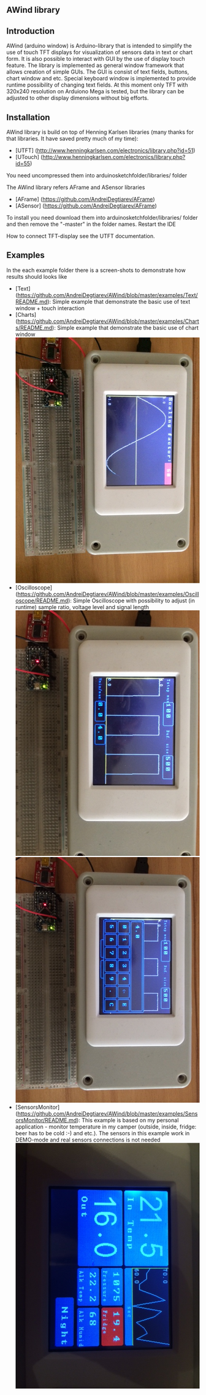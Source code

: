 AWind library
-------------
Introduction
------------
AWind (arduino window) is Arduino-library that is intended to simplify the use of touch TFT displays for visualization of sensors data in text or chart form. It is also possible to interact with GUI by the use of display touch feature. 
The library is implemented as general window framework that allows creation of simple GUIs. The GUI is consist of text fields, buttons, chart window and etc. 
Special keyboard window is implemented to provide runtime possibility of changing text fields.
At this moment only TFT with 320x240 resolution on Arduiono Mega is tested, but the library can be adjusted to other display dimensions without big efforts.

Installation
------------
AWind library is build on top of Henning Karlsen libraries (many thanks for that libraries. It have saved pretty much of my time): 
* [UTFT] (http://www.henningkarlsen.com/electronics/library.php?id=51)
* [UTouch] (http://www.henningkarlsen.com/electronics/library.php?id=55)

You need uncompressed them into  arduinosketchfolder/libraries/ folder

The AWind library refers AFrame and ASensor libraries
* [AFrame] (https://github.com/AndreiDegtiarev/AFrame)
* [ASensor] (https://github.com/AndreiDegtiarev/AFrame)

To install you need download them into arduinosketchfolder/libraries/ folder and then remove the "-master" in the folder names.
Restart the IDE

How to connect TFT-display see the UTFT documentation.


Examples
--------
In the each example folder there is a screen-shots to demonstrate how results should looks like
* [Text] (https://github.com/AndreiDegtiarev/AWind/blob/master/examples/Text/README.md): Simple example that demonstrate the basic use of text window + touch interaction
* [Charts] (https://github.com/AndreiDegtiarev/AWind/blob/master/examples/Charts/README.md): Simple example that demonstrate the basic use of chart window 
![](./examples/Charts/Example.JPG)
* [Oscilloscope] (https://github.com/AndreiDegtiarev/AWind/blob/master/examples/Oscilloscope/README.md): Simple Oscilloscope with possibility to adjust (in runtime) sample ratio, voltage level and signal length
![](./examples/Oscilloscope/Example.JPG)
![](./examples/Oscilloscope/Example1.JPG)
* [SensorsMonitor] (https://github.com/AndreiDegtiarev/AWind/blob/master/examples/SensorsMonitor/README.md): This example is based on my personal application - monitor temperature in my camper (outside, inside, fridge: beer has to be cold :-) and etc.). The sensors in this example work in DEMO-mode and real sensors connections is not needed
![](./examples/SensorsMonitor/Example.JPG)